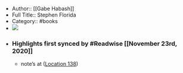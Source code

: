 - Author:: [[Gabe Habash]]
- Full Title:: Stephen Florida
- Category:: #books
- ![](https://images-na.ssl-images-amazon.com/images/I/51OLSivJhCL._SL200_.jpg)
- ### Highlights first synced by #Readwise [[November 23rd, 2020]]
    - note’s at ([Location 138](https://readwise.io/to_kindle?action=open&asin=B06XKYRKWQ&location=138))
